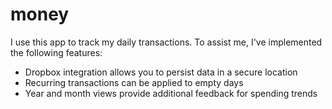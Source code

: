 # money
I use this app to track my daily transactions. To assist me, I've implemented the following features:

- Dropbox integration allows you to persist data in a secure location
- Recurring transactions can be applied to empty days
- Year and month views provide additional feedback for spending trends